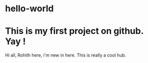 # hello-world
This is my first project on github. Yay !
==========================================
Hi all,
Rohith here, i'm new in here. This is really a cool hub.
